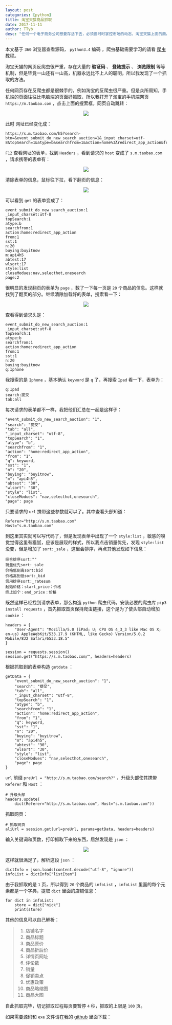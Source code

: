 ```yaml
---
layout: post
categories: [python]
title: 淘宝天猫商品抓取
date: 2017-11-11
author: TTyb
desc: "任何一个电子商务公司想要存活下去，必须要时时掌控市场的动态，淘宝天猫上面的商品数据刚好能满足这样子的需求，所以写下这篇抓取教程"
---
```


本文基于 `360` 浏览器查看源码， `python3.4` 编码 ，爬虫基础需要学习的请看 [爬虫教程](http://www.tybai.com/crawlerfirst/_%E7%88%AC%E8%99%AB%E6%95%99%E7%A8%8B.html)。

淘宝天猫的网页反爬虫很严重，存在大量的 **验证码** 、 **登陆提示** 、 **浏览限制** 等等机制，但是毕竟一山还有一山高，机器永远比不上人的聪明，所以我发现了一个抓取的方法。

任何网页存在反爬虫都是很棘手的，例如淘宝的反爬虫很严重。但是众所周知，手机端的页面往往比电脑端的页面好抓取，所以我打开了淘宝的手机端网页 `https://m.taobao.com` ，点击上面的搜索框，网页自动跳转：

<p style="text-align:center"><img src="/static/postimage/python/tbtmgoods/20171111142723.jpg"/></p>

此时 网址已经变化成：

```
https://s.m.taobao.com/h5?search-btn=&event_submit_do_new_search_auction=1&_input_charset=utf-8&topSearch=1&atype=b&searchfrom=1&action=home%3Aredirect_app_action&from=1
```

`F12` 查看网址的表单，找到 `Headers` ，看到请求的 `host` 变成了 `s.m.taobao.com` ，请求携带的表单有：

<p style="text-align:center"><img src="/static/postimage/python/tbtmgoods/20171111143208.jpg"/></p>

清除表单的信息，鼠标往下拉，看下翻页的信息：

<p style="text-align:center"><img src="/static/postimage/python/tbtmgoods/20171111143400.jpg"/></p>

可以看到 `get` 的表单变成了：

```
event_submit_do_new_search_auction:1
_input_charset:utf-8
topSearch:1
atype:b
searchfrom:1
action:home:redirect_app_action
from:1
sst:1
n:20
buying:buyitnow
m:api4h5
abtest:17
wlsort:17
style:list
closeModues:nav,selecthot,onesearch
page:2
```

很明显的发现翻页的表单为 `page` ，数了一下每一页是 `20` 个商品的信息。这样就找到了翻页的部分。继续清除加载好的表单，搜索看一下：

<p style="text-align:center"><img src="/static/postimage/python/tbtmgoods/20171111143809.jpg"/></p>

查看得到请求头是：

```
event_submit_do_new_search_auction:1
_input_charset:utf-8
topSearch:1
atype:b
searchfrom:1
action:home:redirect_app_action
from:1
sst:1
n:20
buying:buyitnow
q:Iphone
```

我搜索的是 `Iphone` ，基本确认 `keyword` 是 `q` 了，再搜索 `Ipad` 看一下，表单为：

```
q:Ipad
search:提交
tab:all
```

每次请求的表单都不一样，我把他们汇总在一起是这样子：

```
"event_submit_do_new_search_auction": "1",
"search": "提交",
"tab": "all",
"_input_charset": "utf-8",
"topSearch": "1",
"atype": "b",
"searchfrom": "1",
"action": "home:redirect_app_action",
"from": "1",
"q": keyword,
"sst": "1",
"n": "20",
"buying": "buyitnow",
"m": "api4h5",
"abtest": "30",
"wlsort": "30",
"style": "list",
"closeModues": "nav,selecthot,onesearch",
"page": page
```

只要请求的 `url` 携带这些参数就可以了。其中查看头部知道：

```
Referer="http://s.m.taobao.com"
Host="s.m.taobao.com"
```

到这里其实就可以写代码了，但是发现表单中出现了一个 `style:list` ，敏感的嗅觉觉得这里有猫腻，应该是展现的样式，所以我点击销量优先，发现 `style:list` 没变，但是增加了 `sort:_sale` ，这里会排序，再点其他发现如下信息：

```
综合排序sort:""
销量优先sort:_sale
价格低到高sort:bid
价格高到低sort:_bid
信用排序sort:_ratesum
起始价格：start_price：价格
终止加个：end_price：价格
```

既然这样已经找到请求表单，那么构造 `python` 爬虫代码，安装必要的爬虫库 `pip3 install requests` ，首先抓取首页保持爬虫链接，这个是为了使头部自动增加 `cookie` ：

```
headers = {
    "User-Agent": "Mozilla/5.0 (iPad; U; CPU OS 4_3_3 like Mac OS X; en-us) AppleWebKit/533.17.9 (KHTML, like Gecko) Version/5.0.2 Mobile/8J2 Safari/6533.18.5"
}

session = requests.session()
session.get("https://s.m.taobao.com/", headers=headers)
```

根据抓取到的表单构造 `getdata` ：

```
getData = {
	"event_submit_do_new_search_auction": "1",
	"search": "提交",
	"tab": "all",
	"_input_charset": "utf-8",
	"topSearch": "1",
	"atype": "b",
	"searchfrom": "1",
	"action": "home:redirect_app_action",
	"from": "1",
	"q": keyword,
	"sst": "1",
	"n": "20",
	"buying": "buyitnow",
	"m": "api4h5",
	"abtest": "30",
	"wlsort": "30",
	"style": "list",
	"closeModues": "nav,selecthot,onesearch",
	"page": page
}
```

`url` 前缀 `preUrl = "http://s.m.taobao.com/search?"` ，升级头部使其携带 `Referer` 和 `Host` ：

```
# 升级头部
headers.update(
	dict(Referer="http://s.m.taobao.com", Host="s.m.taobao.com"))
```

抓取网页：

```
# 抓取网页
aliUrl = session.get(url=preUrl, params=getData, headers=headers)
```

输入关键词和页数，打印抓取下来的东西，居然发现是 `json` ：

<p style="text-align:center"><img src="/static/postimage/python/tbtmgoods/20171111150042.jpg"/></p>

这样就很满足了，解析这段 `json` ：

```
dictInfo = json.loads(content.decode("utf-8", "ignore"))
infoList = dictInfo["listItem"]
```

由于我抓取的是 `1` 页，所以得到 `20` 个商品的 `infoList` ，`infoList` 里面的每个元素都是一个字典，提取 `dict` 里面的店铺信息：

```
for dict in infoList:
	store = dict["nick"]
	print(store)
```

其他的信息可以自己解析：

> 1. 店铺名字
> 2. 商品标题
> 3. 商品原价
> 4. 商品折后价
> 5. 详情页网址
> 6. 评论数
> 7. 销量
> 8. 促销卖点
> 9. 优惠政策
> 10. 商品略缩图
> 11. 商品大图

自此抓取完毕，切记抓取过程每页要暂停 `4` 秒，抓取的上限是 `100` 页。

如果需要源码和 `exe` 文件请在我的 [github](https://github.com/TTyb/tbtmGoods) 里面下载：

